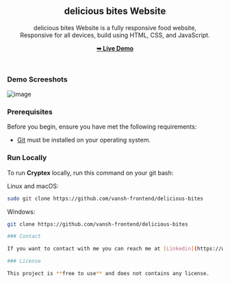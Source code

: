 <div align="center">

  <h2 align="center">delicious bites Website</h2>

delicious bites Website is a fully responsive food  website, <br />Responsive for all devices, build using HTML, CSS, and JavaScript.

<a href="https://deliciousbite.netlify.app/"><strong>➥ Live Demo</strong></a>

</div>

<br />

### Demo Screeshots
![image](https://github.com/vansh-frontend/delicious-bites/assets/129588751/3c4a6744-ed5e-4d53-bc11-8006803cf980)



### Prerequisites

Before you begin, ensure you have met the following requirements:

- [Git](https://git-scm.com/downloads "Download Git") must be installed on your operating system.

### Run Locally

To run **Cryptex** locally, run this command on your git bash:

Linux and macOS:

```bash
sudo git clone https://github.com/vansh-frontend/delicious-bites
```

Windows:

```bash
git clone https://github.com/vansh-frontend/delicious-bites

### Contact

If you want to contact with me you can reach me at [Linkedin](https://www.linkedin.com/in/vansh-dhalor-000a7524a/).

### License

This project is **free to use** and does not contains any license.
```
